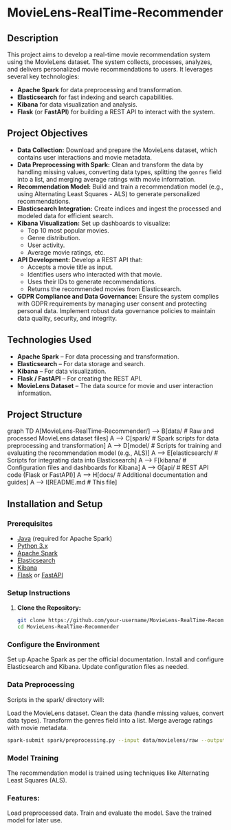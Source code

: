 # MovieLens-RealTime-Recommender

## Description

This project aims to develop a real-time movie recommendation system using the MovieLens dataset. The system collects, processes, analyzes, and delivers personalized movie recommendations to users. It leverages several key technologies:

- **Apache Spark** for data preprocessing and transformation.
- **Elasticsearch** for fast indexing and search capabilities.
- **Kibana** for data visualization and analysis.
- **Flask** (or **FastAPI**) for building a REST API to interact with the system.

## Project Objectives

- **Data Collection:** Download and prepare the MovieLens dataset, which contains user interactions and movie metadata.
- **Data Preprocessing with Spark:** Clean and transform the data by handling missing values, converting data types, splitting the `genres` field into a list, and merging average ratings with movie information.
- **Recommendation Model:** Build and train a recommendation model (e.g., using Alternating Least Squares - ALS) to generate personalized recommendations.
- **Elasticsearch Integration:** Create indices and ingest the processed and modeled data for efficient search.
- **Kibana Visualization:** Set up dashboards to visualize:
  - Top 10 most popular movies.
  - Genre distribution.
  - User activity.
  - Average movie ratings, etc.
- **API Development:** Develop a REST API that:
  - Accepts a movie title as input.
  - Identifies users who interacted with that movie.
  - Uses their IDs to generate recommendations.
  - Returns the recommended movies from Elasticsearch.
- **GDPR Compliance and Data Governance:** Ensure the system complies with GDPR requirements by managing user consent and protecting personal data. Implement robust data governance policies to maintain data quality, security, and integrity.

## Technologies Used

- **Apache Spark** – For data processing and transformation.
- **Elasticsearch** – For data storage and search.
- **Kibana** – For data visualization.
- **Flask / FastAPI** – For creating the REST API.
- **MovieLens Dataset** – The data source for movie and user interaction information.

## Project Structure

graph TD
    A[MovieLens-RealTime-Recommender/] --> B[data/ # Raw and processed MovieLens dataset files]
    A --> C[spark/ # Spark scripts for data preprocessing and transformation]
    A --> D[model/ # Scripts for training and evaluating the recommendation model (e.g., ALS)]
    A --> E[elasticsearch/ # Scripts for integrating data into Elasticsearch]
    A --> F[kibana/ # Configuration files and dashboards for Kibana]
    A --> G[api/ # REST API code (Flask or FastAPI)]
    A --> H[docs/ # Additional documentation and guides]
    A --> I[README.md # This file]



## Installation and Setup

### Prerequisites

- [Java](https://www.java.com) (required for Apache Spark)
- [Python 3.x](https://www.python.org)
- [Apache Spark](https://spark.apache.org)
- [Elasticsearch](https://www.elastic.co/elasticsearch/)
- [Kibana](https://www.elastic.co/kibana/)
- [Flask](https://flask.palletsprojects.com/) or [FastAPI](https://fastapi.tiangolo.com/)

### Setup Instructions

1. **Clone the Repository:**
   ```bash
   git clone https://github.com/your-username/MovieLens-RealTime-Recommender.git
   cd MovieLens-RealTime-Recommender
   ```

### Configure the Environment

Set up Apache Spark as per the official documentation.
Install and configure Elasticsearch and Kibana.
Update configuration files as needed.

### Data Preprocessing

Scripts in the spark/ directory will:

Load the MovieLens dataset.
Clean the data (handle missing values, convert data types).
Transform the genres field into a list.
Merge average ratings with movie metadata.

```bash
spark-submit spark/preprocessing.py --input data/movielens/raw --output data/movielens/processed
```
### Model Training

The recommendation model is trained using techniques like Alternating Least Squares (ALS).

### Features:

Load preprocessed data.
Train and evaluate the model.
Save the trained model for later use.

